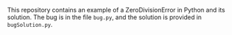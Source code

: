This repository contains an example of a ZeroDivisionError in Python and its solution. The bug is in the file `bug.py`, and the solution is provided in `bugSolution.py`.